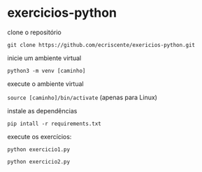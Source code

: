 # exercicios-python

clone o repositório

`git clone https://github.com/ecriscente/exericios-python.git`

inicie um ambiente virtual

`python3 -m venv [caminho]`

execute o ambiente virtual

`source [caminho]/bin/activate` (apenas para Linux)

instale as dependências

`pip intall -r requirements.txt`

execute os exercícios:

`python exercicio1.py`

`python exercicio2.py`
